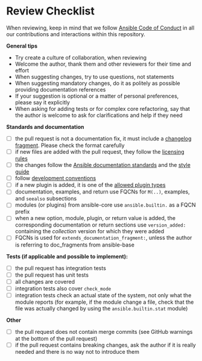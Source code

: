# Review Checklist

When reviewing, keep in mind that we follow [Ansible Code of Conduct](https://docs.ansible.com/ansible/latest/community/code_of_conduct.html) in all our contributions and interactions within this repository.

**General tips**
- Try create a culture of collaboration, when reviewing
- Welcome the author, thank them and other reviewers for their time and effort
- When suggesting changes, try to use questions, not statements
- When suggesting mandatory changes, do it as politely as possible providing documentation references
- If your suggestion is optional or a matter of personal preferences, please say it explicitly
- When asking for adding tests or for complex core refactoring, say that the author is welcome to ask for clarifications and help if they need

**Standards and documentation**
- [ ] the pull request is not a documentation fix, it must include a [changelog fragment](https://docs.ansible.com/ansible/devel/community/development_process.html#creating-a-changelog-fragment). Please check the format carefully
- [ ] if new files are added with the pull request, they follow the [licensing rules](https://github.com/ansible-collections/overview/blob/main/collection_requirements.rst#licensing)
- [ ] the changes follow the [Ansible documentation standards](https://docs.ansible.com/ansible/devel/dev_guide/developing_modules_documenting.html) and the [style guide](https://docs.ansible.com/ansible/devel/dev_guide/style_guide/index.html#style-guide)
- [ ] follow [development conventions](https://docs.ansible.com/ansible/devel/dev_guide/developing_modules_best_practices.html)
- [ ] if a new plugin is added, it is one of the [allowed plugin types](https://github.com/ansible-collections/overview/blob/main/collection_requirements.rst#id14)
- [ ] documentation, examples, and return use FQCNs for `M(..)`, examples, and `seealso` subsections
- [ ] modules (or plugins) from ansible-core use `ansible.builtin.` as a FQCN prefix
- [ ] when a new option, module, plugin, or return value is added, the corresponding documentation or return sections use `version_added:` containing the *collection* version for which they were added
- [ ] FQCNs is used for `extends_documentation_fragment:`, unless the author is referring to doc_fragments from ansible-base

**Tests (if applicable and possible to implement):** 
- [ ] the pull request has integration tests 
- [ ] the pull request has unit tests
- [ ] all changes are covered
- [ ] integration tests also cover `check_mode`
- [ ] integration tests check an actual state of the system, not only what the module reports (for example, if the module change a file, check that the file was actually changed by using the `ansible.builtin.stat` module)

**Other**
- [ ] the pull request does not contain merge commits (see GitHub warnings at the bottom of the pull request)
- [ ] if the pull request contains breaking changes, ask the author if it is really needed and there is no way not to introduce them
